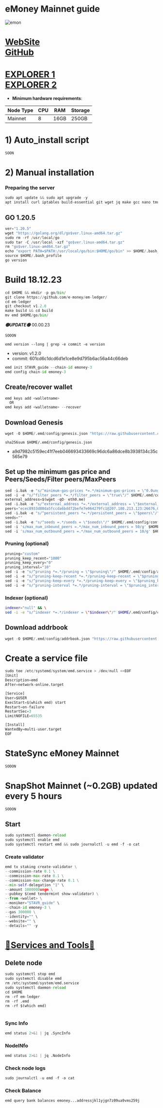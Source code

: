 # eMoney Mainnet guide

![emon](https://github.com/obajay/nodes-Guides/assets/44331529/77ea4a55-b118-43de-a286-f92c5717655f)


[WebSite](https://e-money.com/) \
[GitHub](https://github.com/e-money)
=
[EXPLORER 1](https://explorer.stavr.tech/eMoney-Mainnet/) \
[EXPLORER 2](https://ping.pub/e-money/)
=

- **Minimum hardware requirements**:

| Node Type |CPU | RAM  | Storage  | 
|-----------|----|------|----------|
| Mainnet   |   8|  16GB | 250GB   |


# 1) Auto_install script
```python
SOON
```

# 2) Manual installation

### Preparing the server
```python
sudo apt update && sudo apt upgrade -y
apt install curl iptables build-essential git wget jq make gcc nano tmux htop nvme-cli pkg-config libssl-dev libleveldb-dev tar clang bsdmainutils ncdu unzip libleveldb-dev -y
```

## GO 1.20.5
```python
ver="1.20.5"
wget "https://golang.org/dl/go$ver.linux-amd64.tar.gz"
sudo rm -rf /usr/local/go
sudo tar -C /usr/local -xzf "go$ver.linux-amd64.tar.gz"
rm "go$ver.linux-amd64.tar.gz"
echo "export PATH=$PATH:/usr/local/go/bin:$HOME/go/bin" >> $HOME/.bash_profile
source $HOME/.bash_profile
go version
```

# Build 18.12.23
```python
cd $HOME && mkdir -p go/bin/
git clone https://github.com/e-money/em-ledger/
cd em-ledger
git checkout v1.2.0
make build && cd build
mv emd $HOME/go/bin/

```
*******🟢UPDATE🟢******* 00.00.23
```python
SOOON
```

`emd version --long | grep -e commit -e version`
- version: v1.2.0
- commit: 601cd6c1dcd6d1e1ce8e9d795b6ac56a44c66deb

```python
emd init STAVR_guide --chain-id emoney-3
emd config chain-id emoney-3
```    

## Create/recover wallet
```python
emd keys add <walletname>
  OR
emd keys add <walletname> --recover
```

## Download Genesis
```python
wget -O $HOME/.emd/config/genesis.json "https://raw.githubusercontent.com/obajay/nodes-Guides/main/Projects/eMoney/genesis.json"
```
`sha256sum $HOME/.emd/config/genesis.json`
+ a9d7982c5159ec41f7eeb046693433669c96dc6a86dce8b3938134c35c565e79

## Set up the minimum gas price and Peers/Seeds/Filter peers/MaxPeers
```python
sed -i.bak -e "s/^minimum-gas-prices *=.*/minimum-gas-prices = \"0.0ungm\"/;" ~/.emd/config/app.toml
sed -i -e "s/^filter_peers *=.*/filter_peers = \"true\"/" $HOME/.emd/config/config.toml
external_address=$(wget -qO- eth0.me) 
sed -i.bak -e "s/^external_address *=.*/external_address = \"$external_address:26656\"/" $HOME/.emd/config/config.toml
peers="ecec8933d80da5fccda6bdd72befe7e064279fc1@207.180.213.123:26676,0ad7bc7687112e212bac404670aa24cd6116d097@50.18.83.75:26656,1723e34f45f54584f44d193ce9fd9c65271ca0b3@13.124.62.83:26656,34eca4a9142bf9c087a987b572c114dad67a8cc5@172.105.148.191:26656,0b186517e4d82eb4c000a567e486b7b96bf19752@44.195.95.22:26656,c2766f7f6dfe95f2eb33e99a538acf3d6ec608b1@162.55.132.230:2140"
sed -i.bak -e "s/^persistent_peers *=.*/persistent_peers = \"$peers\"/" $HOME/.emd/config/config.toml
seeds=""
sed -i.bak -e "s/^seeds =.*/seeds = \"$seeds\"/" $HOME/.emd/config/config.toml
sed -i 's/max_num_inbound_peers =.*/max_num_inbound_peers = 50/g' $HOME/.emd/config/config.toml
sed -i 's/max_num_outbound_peers =.*/max_num_outbound_peers = 10/g' $HOME/.emd/config/config.toml

```
### Pruning (optional)
```python
pruning="custom"
pruning_keep_recent="1000"
pruning_keep_every="0"
pruning_interval="10"
sed -i -e "s/^pruning *=.*/pruning = \"$pruning\"/" $HOME/.emd/config/app.toml
sed -i -e "s/^pruning-keep-recent *=.*/pruning-keep-recent = \"$pruning_keep_recent\"/" $HOME/.emd/config/app.toml
sed -i -e "s/^pruning-keep-every *=.*/pruning-keep-every = \"$pruning_keep_every\"/" $HOME/.emd/config/app.toml
sed -i -e "s/^pruning-interval *=.*/pruning-interval = \"$pruning_interval\"/" $HOME/.emd/config/app.toml
```
### Indexer (optional) 
```bash
indexer="null" && \
sed -i -e "s/^indexer *=.*/indexer = \"$indexer\"/" $HOME/.emd/config/config.toml
```

## Download addrbook
```python
wget -O $HOME/.emd/config/addrbook.json "https://raw.githubusercontent.com/obajay/nodes-Guides/main/Projects/eMoney/addrbook.json"
```

# Create a service file
```python
sudo tee /etc/systemd/system/emd.service > /dev/null <<EOF
[Unit]
Description=emd
After=network-online.target

[Service]
User=$USER
ExecStart=$(which emd) start
Restart=on-failure
RestartSec=3
LimitNOFILE=65535

[Install]
WantedBy=multi-user.target
EOF
```
# StateSync eMoney Mainnet
```python
SOOON
```
# SnapShot Mainnet (~0.2GB) updated every 5 hours  
```python
SOOON
```

## Start
```python
sudo systemctl daemon-reload
sudo systemctl enable emd
sudo systemctl restart emd && sudo journalctl -u emd -f -o cat
```

### Create validator
```python
emd tx staking create-validator \
--commission-rate 0.1 \
--commission-max-rate 0.1 \
--commission-max-change-rate 0.1 \
--min-self-delegation "1" \
--amount 1000000ungm \
--pubkey $(emd tendermint show-validator) \
--from <wallet> \
--moniker="STAVR_guide" \
--chain-id emoney-3 \
--gas 300000 \
--identity="" \
--website="" \
--details="" -y
```

[🧩Services and Tools🧩](https://github.com/obajay/StateSync-snapshots/tree/main/Projects/eMoney)
=


## Delete node
```python
sudo systemctl stop emd
sudo systemctl disable emd
rm /etc/systemd/system/emd.service
sudo systemctl daemon-reload
cd $HOME
rm -rf em-ledger
rm -rf .emd
rm -rf $(which emd)
```
#
### Sync Info
```python
emd status 2>&1 | jq .SyncInfo
```
### NodeINfo
```python
emd status 2>&1 | jq .NodeInfo
```
### Check node logs
```python
sudo journalctl -u emd -f -o cat
```
### Check Balance
```python
emd query bank balances emoney...addressjkl1yjgn7z09ua9vms259j
```
